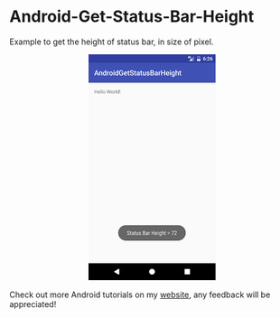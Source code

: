 # Android-Get-Status-Bar-Height
Example to get the height of status bar, in size of pixel.

<p align="center">
<img src="https://github.com/georgioupanayiotis/Android-Get-Status-Bar-Height/blob/master/getStatusBarHeight.png">
</p>

Check out more Android tutorials on my <a href="https://www.panayiotisgeorgiou.net" target="_blank">website</a>, any feedback will be appreciated!
